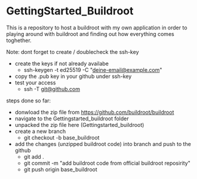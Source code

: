 # GettingStarted_Buildroot
This is a repository to host a buildroot with my own application in order to playing around with buildroot and finding out how everything comes toghether.


Note: dont forget to create / doublecheck the ssh-key
- create the keys if not already availabe 
    - ssh-keygen -t ed25519 -C "deine-email@example.com"
- copy the .pub key in your github under ssh-key
- test your access
    - ssh -T git@github.com

steps done so far:
- donwload the zip file from https://github.com/buildroot/buildroot 
- navigate to the Gettingstarted_buildroot folder
- unpacked the zip file here (Gettingstarted_buildroot)
- create a new branch
    - git checkout -b base_buildroot
- add the changes (unzipped buildroot code) into branch and push to the github
    - git add .
    - git commit -m "add buildroot code from official buildroot reposirity"
    - git push origin base_buildroot


